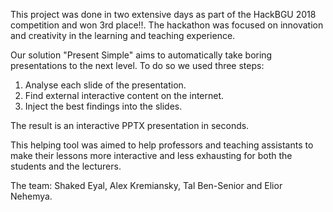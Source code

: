 This project was done in two extensive days as part of the HackBGU 2018 competition and won 3rd place!!. 
The hackathon was focused on innovation and creativity in the learning and teaching experience.

Our solution "Present Simple" aims to automatically take boring presentations to the next level.
To do so we used three steps:
1) Analyse each slide of the presentation.
2) Find external interactive content on the internet.
3) Inject the best findings into the slides.

The result is an interactive PPTX presentation in seconds.

This helping tool was aimed to help professors and teaching assistants to make their lessons more interactive and less exhausting for both the students and the lecturers.

The team: Shaked Eyal, Alex Kremiansky, Tal Ben-Senior and Elior Nehemya.
